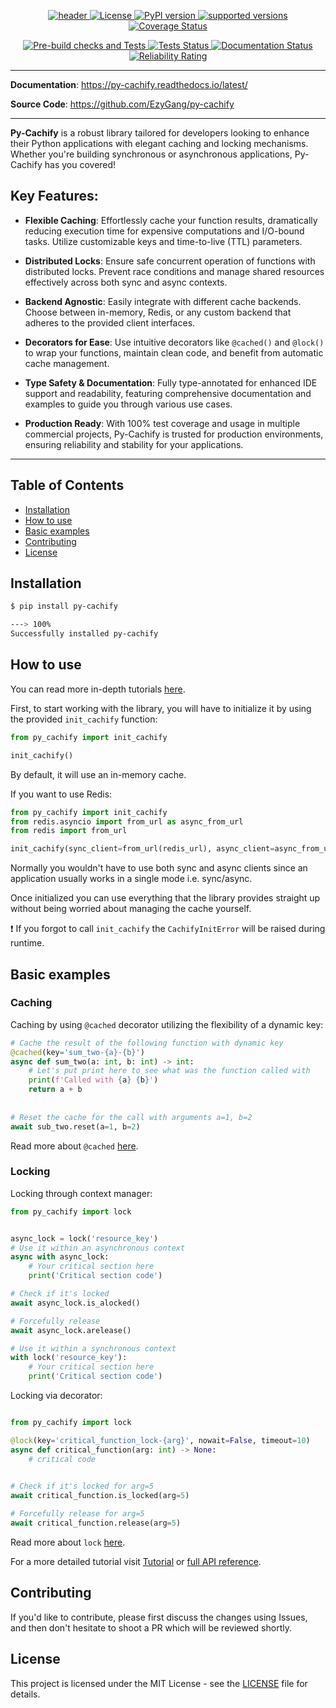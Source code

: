<p align="center">
<a href="https://py-cachify.readthedocs.io/latest/" target="_blank">
    <img src="../img/project-header.png" alt="header">
</a>
<a href="https://opensource.org/licenses/MIT" target="_blank">
    <img src="https://img.shields.io/badge/license-MIT-blue.svg" alt="License">
</a>
<a href="https://badge.fury.io/py/py-cachify" target="_blank">
    <img src="https://badge.fury.io/py/py-cachify.svg" alt="PyPI version">
</a>
<a href="https://pypi.org/project/py-cachify/" target="_blank">
    <img src="https://img.shields.io/pypi/pyversions/py-cachify.svg?color=%2334D058" alt="supported versions">
</a>
<a href="https://coveralls.io/github/EzyGang/py-cachify?branch=main" target="_blank">
    <img src="https://coveralls.io/repos/github/EzyGang/py-cachify/badge.png?branch=main" alt="Coverage Status">
</a>
</p>
<p align="center">
<a href="https://github.com/EzyGang/py-cachify/actions/workflows/checks.yml/badge.svg" target="_blank">
    <img src="https://github.com/EzyGang/py-cachify/actions/workflows/checks.yml/badge.svg" alt="Pre-build checks and Tests">
</a>
<a href="https://github.com/EzyGang/py-cachify/actions/workflows/integration-tests.yml/badge.svg" target="_blank">
    <img src="https://github.com/EzyGang/py-cachify/actions/workflows/integration-tests.yml/badge.svg" alt="Tests Status">
</a>
<a href="https://py-cachify.readthedocs.io/en/latest/?badge=latest" target="_blank">
    <img src="https://readthedocs.org/projects/py-cachify/badge/?version=latest" alt="Documentation Status">
</a>
<a href="https://sonarcloud.io/summary/new_code?id=EzyGang_py-cachify" target="_blank">
    <img src="https://sonarcloud.io/api/project_badges/measure?project=EzyGang_py-cachify&metric=reliability_rating" alt="Reliability Rating">
</a>
</p>

---

**Documentation**: <a href="https://py-cachify.readthedocs.io/latest/" target="_blank">https://py-cachify.readthedocs.io/latest/</a>

**Source Code**: <a href="https://github.com/EzyGang/py-cachify" target="_blank">https://github.com/EzyGang/py-cachify</a>

---

**Py-Cachify** is a robust library tailored for developers looking to enhance their Python applications with elegant caching and locking mechanisms.
Whether you're building synchronous or asynchronous applications, Py-Cachify has you covered!

## Key Features:
- **Flexible Caching**: Effortlessly cache your function results, dramatically reducing execution time for expensive computations and I/O-bound tasks.
Utilize customizable keys and time-to-live (TTL) parameters.

- **Distributed Locks**: Ensure safe concurrent operation of functions with distributed locks. 
Prevent race conditions and manage shared resources effectively across both sync and async contexts.

- **Backend Agnostic**: Easily integrate with different cache backends. 
Choose between in-memory, Redis, or any custom backend that adheres to the provided client interfaces.

- **Decorators for Ease**: Use intuitive decorators like `@cached()` and `@lock()` to wrap your functions, 
maintain clean code, and benefit from automatic cache management.

- **Type Safety & Documentation**: Fully type-annotated for enhanced IDE support and readability, 
featuring comprehensive documentation and examples to guide you through various use cases.

- **Production Ready**: With 100% test coverage and usage in multiple commercial projects, 
Py-Cachify is trusted for production environments, ensuring reliability and stability for your applications.

---

## Table of Contents

- [Installation](#installation)
- [How to use](#how-to-use)
- [Basic examples](#basic-examples)
- [Contributing](#contributing)
- [License](#license)

## Installation

<!-- termynal -->
```bash
$ pip install py-cachify

---> 100%
Successfully installed py-cachify
```

## How to use

You can read more in-depth tutorials [here](https://py-cachify.readthedocs.io/latest/tutorial/).

First, to start working with the library, you will have to initialize it by using the provided `init_cachify` function:
```python
from py_cachify import init_cachify

init_cachify()
```
By default, it will use an in-memory cache.


If you want to use Redis:
```python
from py_cachify import init_cachify
from redis.asyncio import from_url as async_from_url
from redis import from_url

init_cachify(sync_client=from_url(redis_url), async_client=async_from_url(async_redis_client))
```
Normally you wouldn't have to use both sync and async clients since an application usually works in a single mode i.e. sync/async.

Once initialized you can use everything that the library provides straight up without being worried about managing the cache yourself.

❗ If you forgot to call `init_cachify` the `CachifyInitError` will be raised during runtime.

## Basic examples

### Caching

Caching by using `@cached` decorator utilizing the flexibility of a dynamic key:

```python
# Cache the result of the following function with dynamic key
@cached(key='sum_two-{a}-{b}')
async def sum_two(a: int, b: int) -> int:
    # Let's put print here to see what was the function called with
    print(f'Called with {a} {b}')
    return a + b
    
    
# Reset the cache for the call with arguments a=1, b=2
await sub_two.reset(a=1, b=2)
```

Read more about `@cached` [here](https://py-cachify.readthedocs.io/latest/reference/cached/).

### Locking

Locking through context manager:

```python
from py_cachify import lock


async_lock = lock('resource_key')
# Use it within an asynchronous context
async with async_lock:
    # Your critical section here
    print('Critical section code')

# Check if it's locked
await async_lock.is_alocked()

# Forcefully release
await async_lock.arelease()

# Use it within a synchronous context
with lock('resource_key'):
    # Your critical section here
    print('Critical section code')
```

Locking via decorator:

```python

from py_cachify import lock

@lock(key='critical_function_lock-{arg}', nowait=False, timeout=10)
async def critical_function(arg: int) -> None:
    # critical code
    

# Check if it's locked for arg=5
await critical_function.is_locked(arg=5)

# Forcefully release for arg=5
await critical_function.release(arg=5)
```

Read more about `lock` [here](https://py-cachify.readthedocs.io/latest/reference/lock/).

For a more detailed tutorial visit [Tutorial](https://py-cachify.readthedocs.io/latest/tutorial/) or [full API reference](https://py-cachify.readthedocs.io/latest/reference).

## Contributing

If you'd like to contribute, please first discuss the changes using Issues, and then don't hesitate to shoot a PR which will be reviewed shortly.

## License

This project is licensed under the MIT License - see the [LICENSE](https://github.com/EzyGang/py-cachify/blob/main/LICENSE) file for details.
